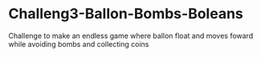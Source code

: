 # Challeng3-Ballon-Bombs-Boleans
 Challenge to make an endless game where ballon float and moves foward while avoiding bombs and collecting coins
